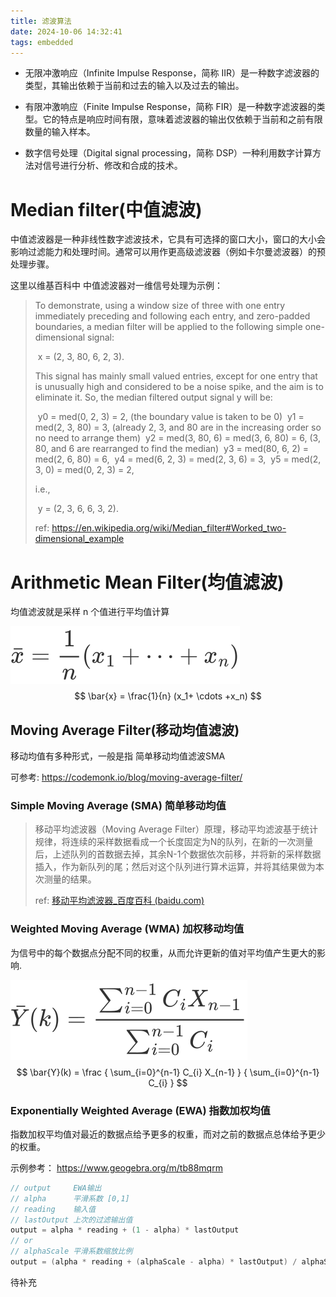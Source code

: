 ```yaml
---
title: 滤波算法
date: 2024-10-06 14:32:41
tags: embedded
---
```


+ 无限冲激响应（Infinite Impulse Response，简称 IIR）是一种数字滤波器的类型，其输出依赖于当前和过去的输入以及过去的输出。
+ 有限冲激响应（Finite Impulse Response，简称 FIR）是一种数字滤波器的类型。它的特点是响应时间有限，意味着滤波器的输出仅依赖于当前和之前有限数量的输入样本。

+ 数字信号处理（Digital signal processing，简称 DSP）一种利用数字计算方法对信号进行分析、修改和合成的技术。



# Median filter(中值滤波)

中值滤波器是一种非线性数字滤波技术，它具有可选择的窗口大小，窗口的大小会影响过滤能力和处理时间。通常可以用作更高级滤波器（例如卡尔曼滤波器）的预处理步骤。

这里以维基百科中 中值滤波器对一维信号处理为示例：

> To demonstrate, using a window size of three with one entry immediately preceding and following each entry, and zero-padded boundaries, a median filter will be applied to the following simple one-dimensional signal:
>
> ​	x = (2, 3, 80, 6, 2, 3).
>
> This signal has mainly small valued entries, except for one entry that is unusually high and considered to be a noise spike, and the aim is to eliminate it. So, the median filtered output signal y will be:
>
> ​	y0 = med(0, 2, 3) = 2, (the boundary value is taken to be 0)
> ​	y1 = med(2, 3, 80) = 3, (already 2, 3, and 80 are in the increasing order so no need to arrange them)
> ​	y2 = med(3, 80, 6) = med(3, 6, 80) = 6, (3, 80, and 6 are rearranged to find the median)
> ​	y3 = med(80, 6, 2) = med(2, 6, 80) = 6,
> ​	y4 = med(6, 2, 3) = med(2, 3, 6) = 3,
> ​	y5 = med(2, 3, 0) = med(0, 2, 3) = 2,
>
> i.e.,
>
> ​	y = (2, 3, 6, 6, 3, 2).
>
> 
>
> ref: https://en.wikipedia.org/wiki/Median_filter#Worked_two-dimensional_example



# Arithmetic Mean Filter(均值滤波)

均值滤波就是采样 n 个值进行平均值计算

![](../resources/digital-filter-algorithms/Arithmetic_Mean_Filter.svg)
$$
\bar{x} = \frac{1}{n} (x_1+ \cdots +x_n)
$$

## Moving Average Filter(移动均值滤波)

移动均值有多种形式，一般是指 简单移动均值滤波SMA

可参考: https://codemonk.io/blog/moving-average-filter/

### Simple Moving Average (SMA) 简单移动均值

> 移动平均滤波器（Moving Average Filter）原理，移动平均滤波基于统计规律，将连续的采样数据看成一个长度固定为N的队列，在新的一次测量后，上述队列的首数据去掉，其余N-1个数据依次前移，并将新的采样数据插入，作为新队列的尾；然后对这个队列进行算术运算，并将其结果做为本次测量的结果。
>
> ref: [移动平均滤波器_百度百科 (baidu.com)](https://baike.baidu.com/item/移动平均滤波器)

### Weighted Moving Average (WMA) 加权移动均值

为信号中的每个数据点分配不同的权重，从而允许更新的值对平均值产生更大的影响.

![](../resources/digital-filter-algorithms/Weighted_Moving_Average.svg)
$$
\bar{Y}(k) =
\frac 
{ \sum_{i=0}^{n-1} C_{i} X_{n-1} }
{ \sum_{i=0}^{n-1} C_{i} }
$$


### Exponentially Weighted Average (EWA) 指数加权均值

指数加权平均值对最近的数据点给予更多的权重，而对之前的数据点总体给予更少的权重。

示例参考： https://www.geogebra.org/m/tb88mqrm

```c
// output     EWA输出
// alpha      平滑系数 [0,1]
// reading    输入值
// lastOutput 上次的过滤输出值
output = alpha * reading + (1 - alpha) * lastOutput
// or
// alphaScale 平滑系数缩放比例
output = (alpha * reading + (alphaScale - alpha) * lastOutput) / alphaScale
```



待补充
